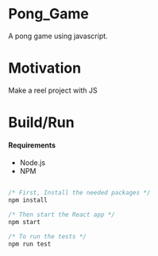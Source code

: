 # Pong_Game
A pong game using javascript.


# Motivation
Make a reel project with JS

# Build/Run

#### Requirements

- Node.js
- NPM

```javascript

/* First, Install the needed packages */
npm install

/* Then start the React app */
npm start

/* To run the tests */
npm run test

```
